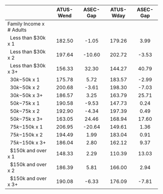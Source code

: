 
|                      |    ATUS-Wend |     ASEC-Gap |    ATUS-Wday |     ASEC-Gap |
| -------------------- | :----------: | :----------: | :----------: | :----------: |
| Family Income x # Adults |              |              |              |              |
| &nbsp;&nbsp;Less than $30k x 1 |       182.50 |        -1.05 |       179.26 |         3.99 |
| &nbsp;&nbsp;Less than $30k x 2 |       197.64 |       -10.60 |       202.72 |        -3.53 |
| &nbsp;&nbsp;Less than $30k x 3+ |       156.33 |        32.30 |       144.27 |        40.79 |
| &nbsp;&nbsp;$30k-$50k x 1 |       175.78 |         5.72 |       183.57 |        -2.99 |
| &nbsp;&nbsp;$30k-$50k x 2 |       200.68 |        -3.61 |       198.30 |        -7.03 |
| &nbsp;&nbsp;$30k-$50k x 3+ |       186.57 |         3.25 |       163.79 |        25.71 |
| &nbsp;&nbsp;$50k-$75k x 1 |       190.58 |        -9.53 |       147.73 |         0.24 |
| &nbsp;&nbsp;$50k-$75k x 2 |       192.90 |        -4.34 |       197.39 |         0.49 |
| &nbsp;&nbsp;$50k-$75k x 3+ |       163.05 |        24.46 |       168.94 |        17.60 |
| &nbsp;&nbsp;$75k-$150k x 1 |       206.95 |       -20.64 |       149.61 |         1.36 |
| &nbsp;&nbsp;$75k-$150k x 2 |       194.49 |         1.99 |       183.04 |         0.91 |
| &nbsp;&nbsp;$75k-$150k x 3+ |       186.04 |         2.80 |       162.12 |         9.37 |
| &nbsp;&nbsp;$150k and over x 1 |       148.33 |         2.29 |       110.39 |        13.03 |
| &nbsp;&nbsp;$150k and over x 2 |       186.39 |         5.81 |       166.00 |         2.94 |
| &nbsp;&nbsp;$150k and over x 3+ |       190.08 |        -6.33 |       176.09 |        -7.81 |

